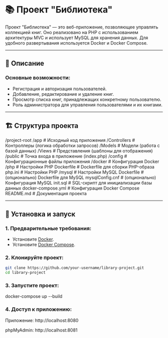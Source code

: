 # 📚 Проект "Библиотека"

Проект "Библиотека" — это веб-приложение, позволяющее управлять коллекцией книг. Оно реализовано на PHP с использованием архитектуры MVC и использует MySQL для хранения данных. Для удобного развертывания используется Docker и Docker Compose.

---

## 📝 Описание

### Основные возможности:
- Регистрация и авторизация пользователей.
- Добавление, редактирование и удаление книг.
- Просмотр списка книг, принадлежащих конкретному пользователю.
- Роль администратора для управления пользователями и их книгами.

---

## 🏗️ Структура проекта
/project-root
 /app # Исходный код приложения
  /Controllers # Контроллеры (логика обработки запросов)
  /Models # Модели (работа с базой данных)
  /Views # Представления (шаблоны для отображения)
  /public # Точка входа в приложение (index.php)
  /config # Конфигурационные файлы приложения
  /docker # Конфигурация Docker
    /php # Настройки PHP
      Dockerfile # Dockerfile для сборки PHP-образа
      php.ini # Настройки PHP
    /mysql # Настройки MySQL
      Dockerfile # (опционально) Dockerfile для MySQL
      mysqlConfig.cnf # (опционально) Конфигурация MySQL
      init.sql # SQL-скрипт для инициализации базы данных
docker-compose.yml # Конфигурация Docker Compose
README.md # Документация проекта

---

## 🚀 Установка и запуск

### 1. Предварительные требования:
- Установите [Docker](https://www.docker.com/).
- Установите [Docker Compose](https://docs.docker.com/compose/).

### 2. Клонируйте проект:
```bash
git clone https://github.com/your-username/library-project.git
cd library-project
```
### 3. Запустите проект:
docker-compose up --build

### 4. Доступ к приложению:
Приложение: http://localhost:8080

phpMyAdmin: http://localhost:8081
